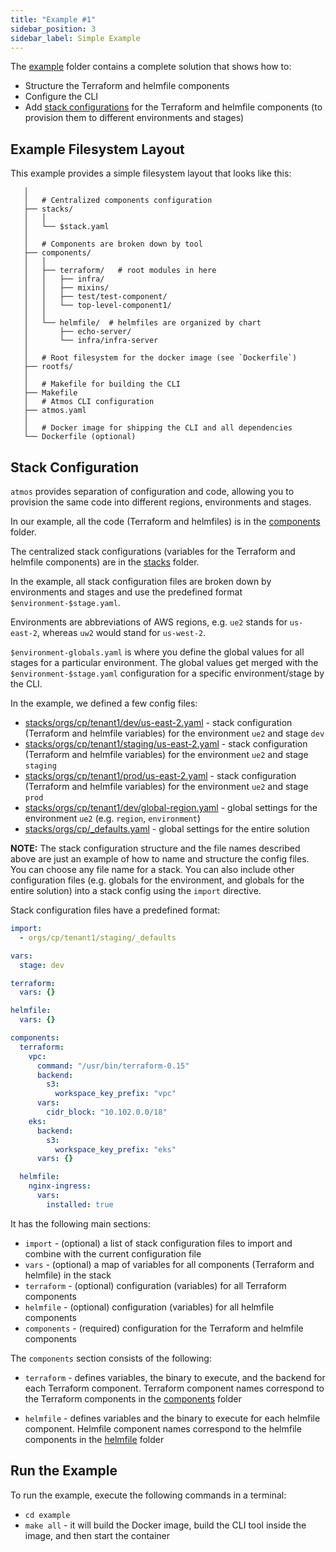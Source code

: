 ```yaml
---
title: "Example #1"
sidebar_position: 3
sidebar_label: Simple Example
---
```


The [example](https://github.com/cloudposse/atmos/tree/master/examples/complete) folder contains a complete solution that shows how to:

  - Structure the Terraform and helmfile components
  - Configure the CLI
  - Add [stack configurations](https://github.com/cloudposse/atmos/tree/master/examples/complete/stacks) for the Terraform and helmfile components (to provision them to different environments and stages)


## Example Filesystem Layout

This example provides a simple filesystem layout that looks like this:

```console
   │  
   │   # Centralized components configuration
   ├── stacks/
   │   │
   │   └── $stack.yaml
   │  
   │   # Components are broken down by tool
   ├── components/
   │   │
   │   ├── terraform/   # root modules in here
   │   │   ├── infra/
   │   │   ├── mixins/
   │   │   ├── test/test-component/
   │   │   └── top-level-component1/
   │   │
   │   └── helmfile/  # helmfiles are organized by chart
   │       ├── echo-server/
   │       └── infra/infra-server
   │  
   │   # Root filesystem for the docker image (see `Dockerfile`)
   ├── rootfs/
   │
   │   # Makefile for building the CLI
   ├── Makefile
   │   # Atmos CLI configuration
   ├── atmos.yaml
   │  
   │   # Docker image for shipping the CLI and all dependencies
   └── Dockerfile (optional)
```

## Stack Configuration

`atmos` provides separation of configuration and code, allowing you to provision the same code into different regions, environments and stages.

In our example, all the code (Terraform and helmfiles) is in the [components](https://github.com/cloudposse/atmos/tree/master/examples/complete/components) folder.

The centralized stack configurations (variables for the Terraform and helmfile components) are in the [stacks](https://github.com/cloudposse/atmos/tree/master/examples/complete/stacks) folder.

In the example, all stack configuration files are broken down by environments and stages and use the predefined format `$environment-$stage.yaml`.

Environments are abbreviations of AWS regions, e.g. `ue2` stands for `us-east-2`, whereas `uw2` would stand for `us-west-2`.

`$environment-globals.yaml` is where you define the global values for all stages for a particular environment.
The global values get merged with the `$environment-$stage.yaml` configuration for a specific environment/stage by the CLI.

In the example, we defined a few config files:

  - [stacks/orgs/cp/tenant1/dev/us-east-2.yaml](https://github.com/cloudposse/atmos/tree/master/example/complete/stacks/orgs/cp/tenant1/dev/us-east-2.yaml) - stack configuration (Terraform and helmfile variables) for the environment `ue2` and stage `dev`
  - [stacks/orgs/cp/tenant1/staging/us-east-2.yaml](https://github.com/cloudposse/atmos/tree/master/example/complete/stacks/orgs/cp/tenant1/staging/us-east-2.yaml) - stack configuration (Terraform and helmfile variables) for the environment `ue2` and stage `staging`
  - [stacks/orgs/cp/tenant1/prod/us-east-2.yaml](https://github.com/cloudposse/atmos/tree/master/example/complete/stacks/orgs/cp/tenant1/prod/us-east-2.yaml) - stack configuration (Terraform and helmfile variables) for the environment `ue2` and stage `prod`
  - [stacks/orgs/cp/tenant1/dev/global-region.yaml](https://github.com/cloudposse/atmos/tree/master/example/complete/stacks/ue2-globals.yaml) - global settings for the environment `ue2` (e.g. `region`, `environment`)
  - [stacks/orgs/cp/_defaults.yaml](https://github.com/cloudposse/atmos/blob/master/examples/complete/stacks/orgs/cp/_defaults.yaml) - global settings for the entire solution

__NOTE:__ The stack configuration structure and the file names described above are just an example of how to name and structure the config files.
You can choose any file name for a stack. You can also include other configuration files (e.g. globals for the environment, and globals for the entire solution)
into a stack config using the `import` directive.

Stack configuration files have a predefined format:

```yaml
import:
  - orgs/cp/tenant1/staging/_defaults

vars:
  stage: dev

terraform:
  vars: {}

helmfile:
  vars: {}

components:
  terraform:
    vpc:
      command: "/usr/bin/terraform-0.15"
      backend:
        s3:
          workspace_key_prefix: "vpc"
      vars:
        cidr_block: "10.102.0.0/18"
    eks:
      backend:
        s3:
          workspace_key_prefix: "eks"
      vars: {}

  helmfile:
    nginx-ingress:
      vars:
        installed: true
```

It has the following main sections:

- `import` - (optional) a list of stack configuration files to import and combine with the current configuration file
- `vars` - (optional) a map of variables for all components (Terraform and helmfile) in the stack
- `terraform` - (optional) configuration (variables) for all Terraform components
- `helmfile` - (optional) configuration (variables) for all helmfile components
- `components` - (required) configuration for the Terraform and helmfile components

The `components` section consists of the following:

- `terraform` - defines variables, the binary to execute, and the backend for each Terraform component.
  Terraform component names correspond to the Terraform components in the [components](https://github.com/cloudposse/atmos/tree/master/examples/complete/components/terraform) folder

- `helmfile` - defines variables and the binary to execute for each helmfile component.
  Helmfile component names correspond to the helmfile components in the [helmfile](https://github.com/cloudposse/atmos/tree/master/examples/complete/components/helmfile) folder


## Run the Example

To run the example, execute the following commands in a terminal:

- `cd example`
- `make all` - it will build the Docker image, build the CLI tool inside the image, and then start the container
